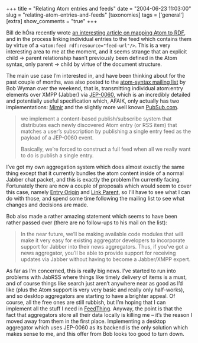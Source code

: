 +++
title = "Relating Atom entries and feeds"
date = "2004-06-23 11:03:00"
slug = "relating-atom-entries-and-feeds"
[taxonomies]
tags = ['general']
[extra]
show_comments = "true"
+++

Bill de hÓra recently wrote [an interesting article on mapping Atom to RDF](http://www.dehora.net/journal/2004/06/atomrss_relating_entries_and_feeds.html), and in the process linking individual entries to the feed which contains them by virtue of a `<atom:feed rdf:resource="feed-url"/>`. This is a very interesting area to me at the moment, and it seems strange that an explicit child -&gt; parent relationship hasn’t previously been defined in the Atom syntax, only parent -&gt; child by virtue of the document structure.

The main use case I’m interested in, and have been thinking about for the past couple of months, was also posted to the [atom-syntax mailing list](http://www.imc.org/atom-syntax/index.html) by Bob Wyman over the weekend, that is, transmitting individual atom:entry elements over XMPP (Jabber) via [JEP-0060](http://www.jabber.org/jeps/jep-0060.html), which is an incredibly detailed and potentially useful specification which, AFAIK, only actually has two implementations: [Mimir](http://mimir.ik.nu/ "With Mimír you can be kept up-to-date to the latest news from several sources.") and the slightly more well known [PubSub.com](http://pubsub.com/ "PubSub is like a search that never stops.").

> we implement a content-based publish/subscribe system that distributes each newly discovered Atom entry (or RSS item) that matches a user’s subscription by publishing a single entry feed as the payload of a JEP-0060 event.
> 
> Basically, we’re forced to construct a full feed when all we really want to do is publish a single entry.

I’ve got my own aggregation system which does almost exactly the same thing except that it currently bundles the atom content inside of a normal Jabber chat packet, and this is exactly the problem I’m currently facing. Fortunately there are now a couple of proposals which would seem to cover this case, namely [Entry Origin](http://www.intertwingly.net/wiki/pie/PaceEntryOrigin "Supply /atom:feed/atom:entry with an atom:origin element indicating the original feed the entry came from.") and [Link Parent](http://www.intertwingly.net/wiki/pie/PaceLinkParent "This Pace specifies the addition of a parent link type for referring to the parent entry of an atom:entry."), so I’ll have to see what I can do with those, and spend some time following the mailing list to see what changes and decisions are made.

Bob also made a rather amazing statement which seems to have been rather passed over (there are no follow-ups to his mail on the list):

> In the near future, we’ll be making available code modules that will make it very easy for existing aggregator developers to incorporate support for Jabber into their news aggregators. Thus, if you’ve got a news aggregator, you’ll be able to provide support for receiving updates via Jabber without having to become a Jabber/XMPP expert.

As far as I’m concerned, this is really big news. I’ve started to run into problems with JabRSS where things like timely delivery of items is a must, and of course things like search just aren’t anywhere near as good as I’d like (plus the Atom support is very very basic and really only half-works), and so desktop aggregators are starting to have a brighter appeal. Of course, all the free ones are still rubbish, but I’m hoping that I can implement all the stuff I need in [FeedThing](http://sourceforge.net/projects/feedthing "A windows aggregator (RSS & Atom) with an ultral liberal feed reader"). Anyway, the point is that the fact that aggregators store all their data locally is killing me – it’s the reason I moved away from them in the first place. Implementing a desktop aggregator which uses JEP-0060 as its backend is the only solution which makes sense to me, and this offer from Bob looks too good to turn down.
